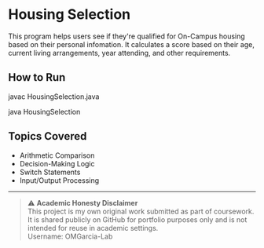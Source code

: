 # Housing Selection

This program helps users see if they're qualified for On-Campus housing based on their personal infomation. It calculates a score based on their age, current living arrangements, year attending, and other requirements.

## How to Run

javac HousingSelection.java

java HousingSelection

## Topics Covered
- Arithmetic Comparison  
- Decision-Making Logic  
- Switch Statements 
- Input/Output Processing

---

> ⚠️ **Academic Honesty Disclaimer**  
> This project is my own original work submitted as part of coursework.  
> It is shared publicly on GitHub for portfolio purposes only and is not intended for reuse in academic settings.  
> Username: OMGarcia-Lab
